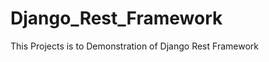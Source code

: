 Django_Rest_Framework
======================

This Projects is to Demonstration of Django Rest Framework



